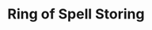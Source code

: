 ---
title: "Ring of Spell Storing"

item:
  aura: "Moderate evocation"
  casterLevel: "9th"
  prerequisites:
    feats:   ["{% feat_link forge-ring %}"]
    spells:  ["{% spell_link imbue-with-spell-ability %}"]
    special: []
  marketPrice: 50000
  description: |
    As the _minor ring of spell storing_, except it holds up to five levels of spells.
---